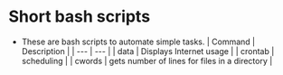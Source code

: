 # Short bash scripts
- These are bash scripts to automate simple tasks.
| Command | Description |
| ---  | --- |
| data | Displays Internet usage          |
| crontab | scheduling |
| cwords  | gets number of lines for files in a directory |
